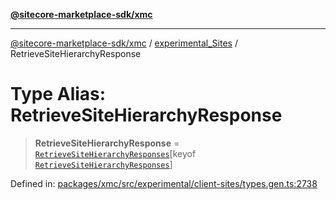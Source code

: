 [**@sitecore-marketplace-sdk/xmc**](../../../../README.md)

***

[@sitecore-marketplace-sdk/xmc](../../../../README.md) / [experimental\_Sites](../README.md) / RetrieveSiteHierarchyResponse

# Type Alias: RetrieveSiteHierarchyResponse

> **RetrieveSiteHierarchyResponse** = [`RetrieveSiteHierarchyResponses`](RetrieveSiteHierarchyResponses.md)\[keyof [`RetrieveSiteHierarchyResponses`](RetrieveSiteHierarchyResponses.md)\]

Defined in: [packages/xmc/src/experimental/client-sites/types.gen.ts:2738](https://github.com/Sitecore/marketplace-sdk/blob/main/packages/xmc/src/experimental/client-sites/types.gen.ts#L2738)
